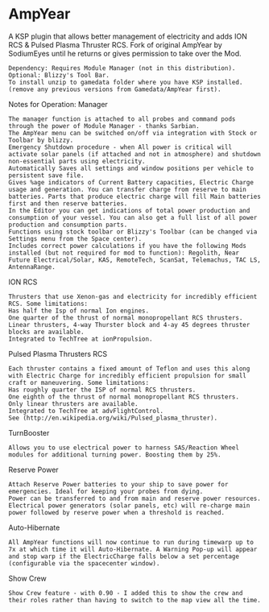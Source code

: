 # AmpYear
A KSP plugin that allows better management of electricity and adds ION RCS & Pulsed Plasma Thruster RCS.
Fork of original AmpYear by SodiumEyes until he returns or gives permission to take over the Mod. 

    Dependency: Requires Module Manager (not in this distribution).
    Optional: Blizzy's Tool Bar.
    To install unzip to gamedata folder where you have KSP installed. (remove any previous versions from Gamedata/AmpYear first).


Notes for Operation:
Manager

    The manager function is attached to all probes and command pods through the power of Module Manager - thanks Sarbian.
    The AmpYear menu can be switched on/off via integration with Stock or Toolbar by blizzy.
    Emergency Shutdown procedure - when All power is critical will activate solar panels (if attached and not in atmosphere) and shutdown non-essential parts using electricity.
    Automatically Saves all settings and window positions per vehicle to persistent save file.
    Gives %age indicators of Current Battery capacities, Electric Charge usage and generation. You can transfer charge from reserve to main batteries. Parts that produce electric charge will fill Main batteries first and then reserve batteries.
    In the Editor you can get indications of total power production and consumption of your vessel. You can also get a full list of all power production and consumption parts.
	Functions using stock toolbar or Blizzy's Toolbar (can be changed via Settings menu from the Space center).
	Includes correct power calculations if you have the following Mods installed (but not required for mod to function): Regolith, Near Future Electrical/Solar, KAS, RemoteTech, ScanSat, Telemachus, TAC LS, AntennaRange.

ION RCS

    Thrusters that use Xenon-gas and electricity for incredibly efficient RCS. Some limitations:
    Has half the Isp of normal Ion engines.
    One quarter of the thrust of normal monopropellant RCS thrusters.
    Linear thrusters, 4-way Thurster block and 4-ay 45 degrees thruster blocks are available.
    Integrated to TechTree at ionPropulsion.

Pulsed Plasma Thrusters RCS

    Each thruster contains a fixed amount of Teflon and uses this along with Electric Charge for incredibly efficient propulsion for small craft or maneuvering. Some limitations:
    Has roughly quarter the ISP of normal RCS thrusters.
    One eighth of the thrust of normal monopropellant RCS thrusters.
    Only linear thrusters are available.
    Integrated to TechTree at advFlightControl.
    See (http://en.wikipedia.org/wiki/Pulsed_plasma_thruster).

TurnBooster

    Allows you to use electrical power to harness SAS/Reaction Wheel modules for additional turning power. Boosting them by 25%.

Reserve Power

    Attach Reserve Power batteries to your ship to save power for emergencies. Ideal for keeping your probes from dying.
    Power can be transferred to and from main and reserve power resources.
    Electrical power generators (solar panels, etc) will re-charge main power followed by reserve power when a threshold is reached.


Auto-Hibernate 

    All AmpYear functions will now continue to run during timewarp up to 7x at which time it will Auto-Hibernate. A Warning Pop-up will appear and stop warp if the ElectricCharge falls below a set percentage (configurable via the spacecenter window).

Show Crew

    Show Crew feature - with 0.90 - I added this to show the crew and their roles rather than having to switch to the map view all the time.

